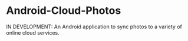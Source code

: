 Android-Cloud-Photos
====================

IN DEVELOPMENT: An Android application to sync photos to a variety of online cloud services.
